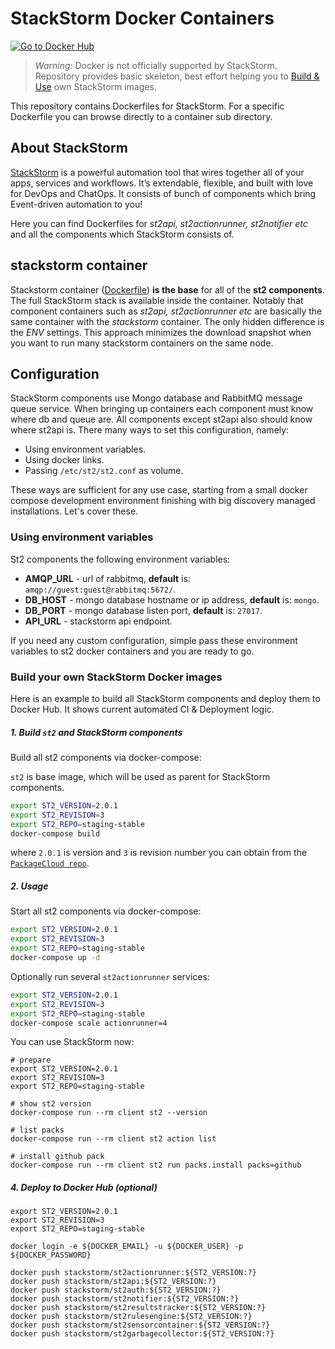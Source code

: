 # StackStorm Docker Containers
[![Go to Docker Hub](https://img.shields.io/badge/Docker%20Hub-%E2%86%92-blue.svg)](https://hub.docker.com/r/stackstorm/)
> *Warning:*  Docker is not officially supported by StackStorm.<br>
> Repository provides basic skeleton, best effort helping you to [Build & Use](#build-and-deploy-stackstorm-components-to-docker-hub) own StackStorm images.<br>


This repository contains Dockerfiles for StackStorm. For a specific Dockerfile you can browse directly to a container sub directory.

## About StackStorm

[StackStorm](https://stackstorm.com/) is a powerful automation tool that wires together all of your apps, services and workflows. It’s extendable, flexible, and built with love for DevOps and ChatOps. It consists of bunch of components which bring Event-driven automation to you!

Here you can find Dockerfiles for *st2api, st2actionrunner, st2notifier etc* and all the components which StackStorm consists of.

## stackstorm container

Stackstorm container ([Dockerfile](Stackstorm/Dockerfile))  **is the base** for all of the **st2 components**. The full StackStorm stack is available inside the container. Notably that component containers such as *st2api, st2actionrunner etc* are basically the same container with the *stackstorm* container. The only hidden difference is the *ENV* settings. This approach minimizes the download snapshot when you want to run many stackstorm containers on the same node.

## Configuration

StackStorm components use Mongo database and RabbitMQ message queue service. When bringing up containers each component must know where db and queue are. All components except st2api also should know where st2api is.
There many ways to set this configuration, namely:

 - Using environment variables.
 - Using docker links.
 - Passing `/etc/st2/st2.conf` as volume.
 
These ways are sufficient for any use case, starting from a small docker compose development environment finishing with big discovery managed installations. Let's cover these.

### Using environment variables

St2 components the following environment variables:

 - **AMQP_URL** - url of rabbitmq, **default** is: `amqp://guest:guest@rabbitmq:5672/`.
 - **DB_HOST** - mongo database hostname or ip address, **default** is: `mongo`.
 - **DB_PORT** - mongo database listen port, **default** is: `27017`.
 - **API_URL** - stackstorm api endpoint. 

If you need any custom configuration, simple pass these environment variables to st2 docker containers and you are ready to go.


### Build your own StackStorm Docker images
Here is an example to build all StackStorm components and deploy them to Docker Hub.
It shows current automated CI & Deployment logic.

##### 1. Build `st2` and StackStorm components

Build all st2 components via docker-compose:

`st2` is base image, which will be used as parent for StackStorm components.

```sh
export ST2_VERSION=2.0.1
export ST2_REVISION=3
export ST2_REPO=staging-stable
docker-compose build
```

where `2.0.1` is version and `3` is revision number you can obtain from the [`PackageCloud repo`](https://packagecloud.io/StackStorm/staging-stable). 

##### 2. Usage
Start all st2 components via docker-compose:
```sh
export ST2_VERSION=2.0.1
export ST2_REVISION=3
export ST2_REPO=staging-stable
docker-compose up -d
```

Optionally run several `st2actionrunner` services:
```sh
export ST2_VERSION=2.0.1
export ST2_REVISION=3
export ST2_REPO=staging-stable
docker-compose scale actionrunner=4
```

You can use StackStorm now: 
```
# prepare
export ST2_VERSION=2.0.1
export ST2_REVISION=3
export ST2_REPO=staging-stable

# show st2 version
docker-compose run --rm client st2 --version

# list packs
docker-compose run --rm client st2 action list

# install github pack
docker-compose run --rm client st2 run packs.install packs=github
```

##### 4. Deploy to Docker Hub (optional)
```
export ST2_VERSION=2.0.1
export ST2_REVISION=3
export ST2_REPO=staging-stable

docker login -e ${DOCKER_EMAIL} -u ${DOCKER_USER} -p ${DOCKER_PASSWORD}

docker push stackstorm/st2actionrunner:${ST2_VERSION:?}
docker push stackstorm/st2api:${ST2_VERSION:?}
docker push stackstorm/st2auth:${ST2_VERSION:?}
docker push stackstorm/st2notifier:${ST2_VERSION:?}
docker push stackstorm/st2resultstracker:${ST2_VERSION:?}
docker push stackstorm/st2rulesengine:${ST2_VERSION:?}
docker push stackstorm/st2sensorcontainer:${ST2_VERSION:?}
docker push stackstorm/st2garbagecollector:${ST2_VERSION:?}
```
